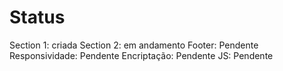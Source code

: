 # Status
Section 1: criada
Section 2: em andamento
Footer: Pendente
Responsividade: Pendente
Encriptação: Pendente
JS: Pendente